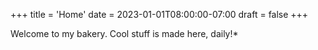 +++
title = 'Home'
date = 2023-01-01T08:00:00-07:00
draft = false
+++

Welcome to my bakery. Cool stuff is made here, daily!*
